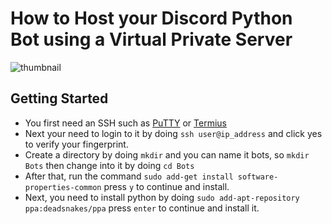 # How to Host your Discord Python Bot using a Virtual Private Server
![thumbnail](https://i.ibb.co/qjT4P1F/how-to-host-python-vps.png)


## Getting Started
- You first need an SSH such as [PuTTY](https://www.chiark.greenend.org.uk/~sgtatham/putty/latest.html) or [Termius](https://termius.com/)
- Next your need to login to it by doing `ssh user@ip_address` and click yes to verify your fingerprint.
- Create a directory by doing `mkdir` and you can name it bots, so `mkdir Bots` then change into it by doing `cd Bots`
- After that, run the command `sudo add-get install software-properties-common` press `y` to continue and install.
- Next, you need to install python by doing `sudo add-apt-repository ppa:deadsnakes/ppa` press `enter` to continue and install it.
